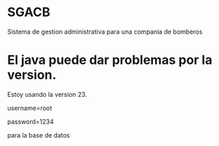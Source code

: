 # SGACB
Sistema de gestion administrativa para una compania de bomberos


# El java puede dar problemas por la version. 
Estoy usando la version 23.

username=root

password=1234

para la base de datos
